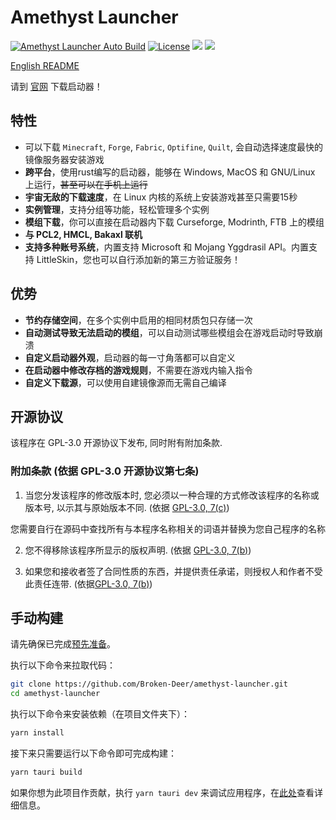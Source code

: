 # Amethyst Launcher

[![Amethyst Launcher Auto Build](https://github.com/Broken-Deer/amethyst-launcher/actions/workflows/build.yml/badge.svg)](https://github.com/Broken-Deer/amethyst-launcher/actions/workflows/build.yml)
[![License](https://img.shields.io/github/license/Rene8028/carpet-iee-addition.svg)](https://www.gnu.org/licenses/quick-guide-GPL-3.0.html)
![](https://img.shields.io/badge/V%20Me-50-red)
![](https://img.shields.io/badge/WE%20ARE-POOR-yellow)

[English README](./README.md)

请到 [官网](https://launcher.btlcraft.top) 下载启动器！

## 特性

-   可以下载 `Minecraft`, `Forge`, `Fabric`, `Optifine`, `Quilt`, 会自动选择速度最快的镜像服务器安装游戏
-   **跨平台**，使用rust编写的启动器，能够在 Windows, MacOS 和 GNU/Linux 上运行，~~甚至可以在手机上运行~~
-   **宇宙无敌的下载速度**，在 Linux 内核的系统上安装游戏甚至只需要15秒
-   **实例管理**，支持分组等功能，轻松管理多个实例
-   **模组下载**，你可以直接在启动器内下载 Curseforge, Modrinth, FTB 上的模组
-   **与 PCL2, HMCL, Bakaxl 联机**
-   **支持多种账号系统**，内置支持 Microsoft 和 Mojang Yggdrasil API。内置支持 LittleSkin，您也可以自行添加新的第三方验证服务！

## 优势

-   **节约存储空间**，在多个实例中启用的相同材质包只存储一次
-   **自动测试导致无法启动的模组**，可以自动测试哪些模组会在游戏启动时导致崩溃
-   **自定义启动器外观**，启动器的每一寸角落都可以自定义
-   **在启动器中修改存档的游戏规则**，不需要在游戏内输入指令
-   **自定义下载源**，可以使用自建镜像源而无需自己编译

## 开源协议

该程序在 GPL-3.0 开源协议下发布, 同时附有附加条款.

### 附加条款 (依据 GPL-3.0 开源协议第七条)

1. 当您分发该程序的修改版本时, 您必须以一种合理的方式修改该程序的名称或版本号, 以示其与原始版本不同. (依据 [GPL-3.0, 7(c)](./LICENSE#L372-L374))

您需要自行在源码中查找所有与本程序名称相关的词语并替换为您自己程序的名称

2. 您不得移除该程序所显示的版权声明. (依据 [GPL-3.0, 7(b)](./LICENSE#L368-L370))

3. 如果您和接收者签了合同性质的东西，并提供责任承诺，则授权人和作者不受此责任连带. (依据[GPL-3.0, 7(b)](./LICENSE#L382-L386))

## 手动构建

请先确保已完成[预先准备](https://tauri.app/zh-cn/v1/guides/getting-started/prerequisites)。

执行以下命令来拉取代码：

```bash
git clone https://github.com/Broken-Deer/amethyst-launcher.git
cd amethyst-launcher
```

执行以下命令来安装依赖（在项目文件夹下）：

```bash
yarn install
```

接下来只需要运行以下命令即可完成构建：

```bash
yarn tauri build
```

如果你想为此项目作贡献，执行 `yarn tauri dev` 来调试应用程序，在[此处](https://tauri.app/zh-cn/v1/guides/)查看详细信息。
